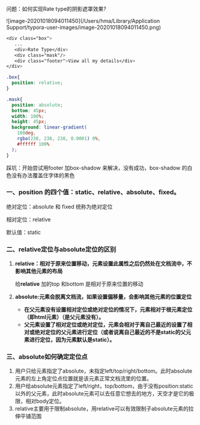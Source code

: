 问题：如何实现Rate type的阴影遮罩效果?

![image-20201018094011450](/Users/hma/Library/Application Support/typora-user-images/image-20201018094011450.png)



```css
<div class="box">
   ...
   <div>Rate Type</div>
   <div class="mask"/>
   <div class="footer">View all my details</div>
</div>

.box{
  position: relative;
}

.mask{
  position: absolute;
  bottom: 45px;
  width: 100%;
  height: 45px;
  background: linear-gradient(
    180deg,
    rgba(238, 238, 238, 0.0001) 0%,
    #ffffff 100%
  );
}
```

踩坑：开始尝试用footer 加box-shadow 来解决，没有成功，box-shadow 的白色没有办法覆盖住字体的黑色

### 一、position 的四个值：static、relative、absolute、fixed。

绝对定位：absolute 和 fixed 统称为绝对定位

相对定位：relative

默认值：static

### 二、relative定位与absolute定位的区别

1. **relative：相对于原来位置移动，元素设置此属性之后仍然处在文档流中，不影响其他元素的布局**

   给**relative** 加的top 和bottom 是相对于原来位置的移动

2. **absolute:元素会脱离文档流，如果设置偏移量，会影响其他元素的位置定位**
   + **在父元素没有设置相对定位或绝对定位的情况下，元素相对于根元素定位（即html元素）（是父元素没有）。**
   + **父元素设置了相对定位或绝对定位，元素会相对于离自己最近的设置了相对或绝对定位的父元素进行定位（或者说离自己最近的不是static的父元素进行定位，因为元素默认是static）。**



### 三、absolute如何确定定位点

1. 用户只给元素指定了absolute，未指定left/top/right/bottom。此时absolute元素的左上角定位点位置就是该元素正常文档流里的位置。
2. 用户给absolute元素指定了left/right，top/bottom，由于没有position:static以外的父元素，此时absolute元素可以去任意它想去的地方，天空才是它的极限，相对body定位。
3. relative主要用于限制absolute，用relative可以有效限制子absolute元素的拉伸平铺范围

